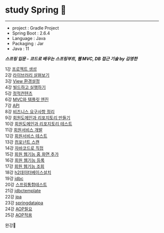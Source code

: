 # study Spring 🌱

***

* project : Gradle Project
* Spring Boot : 2.6.4
* Language : Java
* Packaging : Jar
* Java : 11

***스프링 입문 - 코드로 배우는 스프링부트, 웹 MVC, DB 접근 기술 by 김영한***

1강 [프로젝트 생성](https://youtu.be/cEaPR63Khuo)   
2강 [라이브러리 살펴보기](https://youtu.be/lqjOqeVzzsc)   
3강 [View 환경설정](https://youtu.be/tbNfjC4Wwh8)   
4강 [빌드하고 실행하기](https://youtu.be/OMm7Hs4q4Sw)   
5강 [정적컨텐츠](https://youtu.be/FT33eS7qaAc)   
6강 [MVC와 템플릿 엔진](https://youtu.be/oPvmfm_97es)    
7강 [API](https://youtu.be/v17ZwTFAL-0)   
8강 [비즈니스 요구사항 정리](https://youtu.be/bgZPcWsDUuI)  
9강 [회원도메인과 리포지토리 만들기](https://youtu.be/tw1H19txBb0)  
10강 [회원도메인과 리포지토리 테스트](https://youtu.be/iWeK9Lfgsss)   
11강 [회원서비스 개발](https://youtu.be/iEbRPszh19g)   
12강 [회원서비스 테스트](https://youtu.be/KPYb-f9xzMQ)   
13강 [컴포넌트 스캔](https://youtu.be/FqYF9vHW-K4)    
14강 [자바코드로 직접](https://youtu.be/fPanO_f4_Ag)    
15강 [회원 웹기능 홈 화면 추가](https://youtu.be/StLaE-SFZuk)    
16강 [회원 웹기능 등록](https://youtu.be/kuMmzVOFyBs)    
17강 [회원 웹기능 조회](https://youtu.be/nffimOw9DZQ)    
18강 [h2데이터베이스설치](https://youtu.be/2M8BQE4awRU)  
19강 [jdbc](https://youtu.be/RUU-QbDVC0M)  
20강 [스프링통합테스트](https://youtu.be/YxaYMEAUfDg)  
21강 [jdbctemplate](https://youtu.be/XOZbQeflUVs)  
22강 [jpa](https://youtu.be/H9VBDCAtRG8)  
23강 [springdatajpa](https://youtu.be/xT_Hzi_VPbU)  
24강 [AOP필요](https://youtu.be/QilORSFdsbs)  
25강 [AOP적용](https://youtu.be/wCW2PN4IUX8)  
  
완강🎉